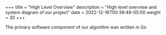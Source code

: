 +++
title = "High Level Overview"
description = "High level overview and system diagram of our project"
date = 2022-12-16T00:39:49-05:00
weight = 30
+++

The primary software component of our algorithm was written in Go
